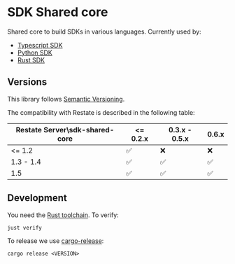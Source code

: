 # SDK Shared core

Shared core to build SDKs in various languages. Currently used by:

* [Typescript SDK](https://github.com/restatedev/sdk-typescript)
* [Python SDK](https://github.com/restatedev/sdk-python)
* [Rust SDK](https://github.com/restatedev/sdk-rust)

## Versions

This library follows [Semantic Versioning](https://semver.org/).

The compatibility with Restate is described in the following table:

| Restate Server\sdk-shared-core | <= 0.2.x | 0.3.x - 0.5.x | 0.6.x |
|--------------------------------|----------|---------------|-------|
| <= 1.2                         | ✅        | ❌             | ❌     |
| 1.3 - 1.4                      | ✅        | ✅             | ✅     |
| 1.5                            | ✅        | ✅             | ✅     |

## Development

You need the [Rust toolchain](https://rustup.rs/). To verify:

```
just verify
```

To release we use [cargo-release](https://github.com/crate-ci/cargo-release):

```
cargo release <VERSION>
```

